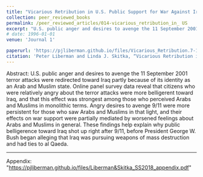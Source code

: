 ```yaml
---
title: "Vicarious Retribution in U.S. Public Support for War Against Iraq"
collection: peer_reviewed_books
permalink: /peer_reviewed_articles/014-vicarious_retribution_in_ US
excerpt: "U.S. public anger and desires to avenge the 11 September 2001 terror attacks were redirected toward Iraq partly because of its identity as an Arab and Muslim state."
# date: 1996-01-01
venue: 'Journal 1'

paperurl: 'https://pjliberman.github.io/files/Vicarious_Retribution.7-18.pdf'
citation: 'Peter Liberman and Linda J. Skitka, “Vicarious Retribution in U.S. Public Support for War Against Iraq,” <i>Security Studies</i>, forthcoming.'
---
```


Abstract: U.S. public anger and desires to avenge the 11 September 2001 terror attacks were redirected toward Iraq partly because of its identity as an Arab and Muslim state. Online panel survey data reveal that citizens who were relatively angry about the terror attacks were more belligerent toward Iraq, and that this effect was strongest among those who perceived Arabs and Muslims in monolithic terms. Angry desires to avenge 9/11 were more persistent for those who saw Arabs and Muslims in that light, and their effects on war support were partially mediated by worsened feelings about Arabs and Muslims in general. These findings help explain why public belligerence toward Iraq shot up right after 9/11, before President George W. Bush began alleging that Iraq was pursuing weapons of mass destruction and had ties to al Qaeda.

---
Appendix: "https://pjliberman.github.io/files/Liberman&Skitka_SS2018_appendix.pdf"

<!-- Recommended citation: Your Name, You. (2009). "Paper Title Number 1." <i>Journal 1</i>. 1(1). -->
